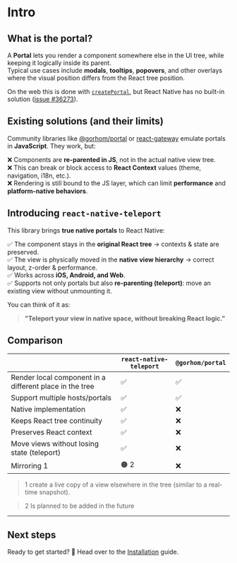 # Intro

## What is the portal?[​](#what-is-the-portal "Direct link to What is the portal?")

A **Portal** lets you render a component somewhere else in the UI tree, while keeping it logically inside its parent.<br /><!-- -->Typical use cases include **modals**, **tooltips**, **popovers**, and other overlays where the visual position differs from the React tree position.

On the web this is done with [`createPortal`](https://react.dev/reference/react-dom/createPortal), but React Native has no built-in solution ([issue #36273](https://github.com/facebook/react-native/issues/36273)).

## Existing solutions (and their limits)[​](#existing-solutions-and-their-limits "Direct link to Existing solutions (and their limits)")

Community libraries like [@gorhom/portal](https://github.com/gorhom/react-native-portal) or [react-gateway](https://github.com/cloudflare/react-gateway) emulate portals in **JavaScript**. They work, but:

❌ Components are **re-parented in JS**, not in the actual native view tree.<br /><!-- -->❌ This can break or block access to **React Context** values (theme, navigation, i18n, etc.).<br /><!-- -->❌ Rendering is still bound to the JS layer, which can limit **performance** and **platform-native behaviors**.

## Introducing `react-native-teleport`[​](#introducing-react-native-teleport "Direct link to introducing-react-native-teleport")

This library brings **true native portals** to React Native:

✅ The component stays in the **original React tree** → contexts & state are preserved.<br /><!-- -->✅ The view is physically moved in the **native view hierarchy** → correct layout, z-order & performance.<br /><!-- -->✅ Works across **iOS, Android, and Web**.<br /><!-- -->✅ Supports not only portals but also **re-parenting (teleport)**: move an existing view without unmounting it.

You can think of it as:

> **"Teleport your view in native space, without breaking React logic."**

## Comparison[​](#comparison "Direct link to Comparison")

|                                                         | `react-native-teleport` | `@gorhom/portal` |
| ------------------------------------------------------- | ----------------------- | ---------------- |
| Render local component in a different place in the tree | ✅                      | ✅               |
| Support multiple hosts/portals                          | ✅                      | ✅               |
| Native implementation                                   | ✅                      | ❌               |
| Keeps React tree continuity                             | ✅                      | ❌               |
| Preserves React context                                 | ✅                      | ❌               |
| Move views without losing state (teleport)              | ✅                      | ❌               |
| Mirroring 1                                             | 🟠 2                    | ❌               |

> 1 create a live copy of a view elsewhere in the tree (similar to a real-time snapshot).

> 2 Is planned to be added in the future

***

## Next steps[​](#next-steps "Direct link to Next steps")

Ready to get started? 🚀 Head over to the [Installation](/react-native-teleport/pr-preview/pr-33/docs/installation.md) guide.
